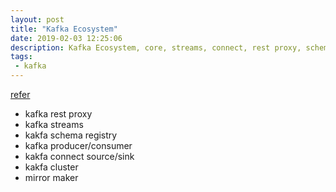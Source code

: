 ```yaml
---
layout: post
title: "Kafka Ecosystem"
date: 2019-02-03 12:25:06
description: Kafka Ecosystem, core, streams, connect, rest proxy, schema regsitry
tags: 
 - kafka
---
```


[refer](http://cloudurable.com/blog/kafka-ecosystem/index.html)

- kafka rest proxy
- kafka streams
- kakfa schema registry
- kafka producer/consumer
- kakfa connect source/sink
- kakfa cluster
- mirror maker
